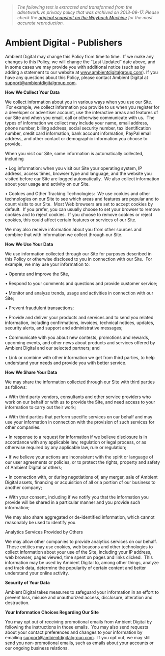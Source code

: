 > *The following text is extracted and transformed from the adnetwork.vn privacy policy that was archived on 2013-09-17. Please check the [original snapshot on the Wayback Machine](https://web.archive.org/web/20130917183421id_/http%3A//adnetwork.vn/about/privacy-policy) for the most accurate reproduction.*

# Ambient Digital - Publishers

Ambient Digital may change this Policy from time to time.  If we make any changes to this Policy, we will change the “Last Updated” date above, and in some cases we may provide you with additional notice (such as by adding a statement to our website at www.ambientdigitalgroup.com). If you have any questions about this Policy, please contact Ambient Digital at support@ambientdigitalgroup.com.

**How We Collect Your Data**

We collect information about you in various ways when you use our Site.  For example, we collect information you provide to us when you register for a developer or advertiser account, use the interactive areas and features of our Site and when you email, call or otherwise communicate with us.  The types of information we collect may include your name, email address, phone number, billing address, social security number, tax identification number, credit card information, bank account information, PayPal email address, and other contact or demographic information you choose to provide. 

When you visit our Site, some information is automatically collected, including

• Log information: when you visit our Site your operating system, IP address, access times, browser type and language, and the website you visited before our Site are logged automatically.  We also collect information about your usage and activity on our Site.

• Cookies and Other Tracking Technologies:  We use cookies and other technologies on our Site to see which areas and features are popular and to count visits to our Site.  Most Web browsers are set to accept cookies by default.  If you prefer, you can usually choose to set your browser to remove cookies and to reject cookies.  If you choose to remove cookies or reject cookies, this could affect certain features or services of our Site. 

We may also receive information about you from other sources and combine that with information we collect through our Site.

**How We Use Your Data**

We use information collected through our Site for purposes described in this Policy or otherwise disclosed to you in connection with our Site.  For example, we may use your information to:

• Operate and improve the Site,

• Respond to your comments and questions and provide customer service;

• Monitor and analyze trends, usage and activities in connection with our Site;

• Prevent fraudulent transactions;

• Provide and deliver your products and services and to send you related information, including confirmations, invoices, technical notices, updates, security alerts, and support and administrative messages;

• Communicate with you about new contests, promotions and rewards, upcoming events, and other news about products and services offered by Ambient Digital and our selected partners; and

• Link or combine with other information we get from third parties, to help understand your needs and provide you with better service.

**How We Share Your Data**

We may share the information collected through our Site with third parties as follows:

• With third party vendors, consultants and other service providers who work on our behalf or with us to provide the Site, and need access to your information to carry out their work;

• With third parties that perform specific services on our behalf and may use your information in connection with the provision of such services for other companies. 

• In response to a request for information if we believe disclosure is in accordance with any applicable law, regulation or legal process, or as otherwise required by any applicable law, rule or regulation;

• If we believe your actions are inconsistent with the spirit or language of our user agreements or policies, or to protect the rights, property and safety of Ambient Digital or others;

• In connection with, or during negotiations of, any merger, sale of Ambient Digital assets, financing or acquisition of all or a portion of our business to another company;

• With your consent, including if we notify you that the information you provide will be shared in a particular manner and you provide such information;

We may also share aggregated or de-identified information, which cannot reasonably be used to identify you. 

Analytics Services Provided by Others

We may allow other companies to provide analytics services on our behalf.  These entities may use cookies, web beacons and other technologies to collect information about your use of the Site, including your IP address, web browser, pages viewed, time spent on pages and links clicked.  This information may be used by Ambient Digital to, among other things, analyze and track data, determine the popularity of certain content and better understand your online activity. 

**Security of Your Data**

Ambient Digital takes measures to safeguard your information in an effort to prevent loss, misuse and unauthorized access, disclosure, alteration and destruction.

**Your Information Choices Regarding Our Site**

You may opt out of receiving promotional emails from Ambient Digital by following the instructions in those emails.  You may also send requests about your contact preferences and changes to your information by emailing support@ambientdigitalgroup.com.  If you opt out, we may still send you non-promotional emails, such as emails about your accounts or our ongoing business relations.   
